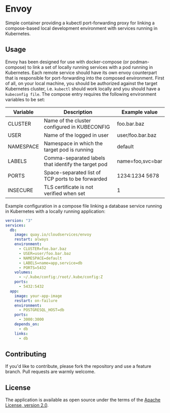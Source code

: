# Envoy

Simple container providing a kubectl port-forwarding proxy for linking a compose-based local development environment with services running in Kubernetes.

## Usage

Envoy has been designed for use with docker-compose (or podman-compose) to link a set of locally running services with a pod running in Kubernetes. Each remote service should have its own envoy counterpart that is responsible for port-forwarding into the composed environment. First of all, on your local machine, you should be authorized against the target Kubernetes cluster, i.e. `kubectl` should work locally and you should have a `kubeconfig file`. The compose entry requires the following environment variables to be set:

| Variable  | Description                                         | Example value    |
|-----------|-----------------------------------------------------|------------------|
| CLUSTER   | Name of the cluster configured in KUBECONFIG        | foo.bar.baz      |
| USER      | Name of the logged in user                          | user/foo.bar.baz |
| NAMESPACE | Namespace in which the target pod is running        | default          |
| LABELS    | Comma-separated labels that identify the target pod | name=foo,svc=bar |
| PORTS     | Space-separated list of TCP ports to be forwarded   | 1234:1234 5678   |
| INSECURE  | TLS certificate is not verified when set            | 1                |

Example configuration in a compose file linking a database service running in Kubernetes with a locally running application:
```yaml
version: "3"
services:
  db:
    image: quay.io/cloudservices/envoy
    restart: always
    environment:
      - CLUSTER=foo.bar.baz
      - USER=user/foo.bar.baz
      - NAMESPACE=default
      - LABELS=name=app,service=db
      - PORTS=5432
    volumes:
      - ~/.kube/config:/root/.kube/config:Z
    ports:
      - 5432:5432
  app:
    image: your-app-image
    restart: on-failure
    environment:
      - POSTGRESQL_HOST=db
    ports:
      - 3000:3000
    depends_on:
      - db
    links:
      - db
```

## Contributing
If you'd like to contribute, please fork the repository and use a feature branch. Pull requests are warmly welcome.

## License
The application is available as open source under the terms of the [Apache License, version 2.0](https://opensource.org/licenses/Apache-2.0).

